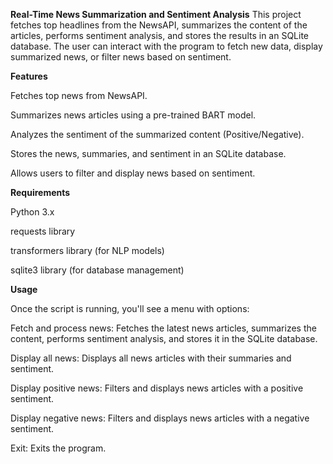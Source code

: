 **Real-Time News Summarization and Sentiment Analysis**
This project fetches top headlines from the NewsAPI, summarizes the content of the articles, performs sentiment analysis, and stores the results in an SQLite database. The user can interact with the program to fetch new data, display summarized news, or filter news based on sentiment.

**Features**

Fetches top news from NewsAPI.

Summarizes news articles using a pre-trained BART model.

Analyzes the sentiment of the summarized content (Positive/Negative).

Stores the news, summaries, and sentiment in an SQLite database.

Allows users to filter and display news based on sentiment.


**Requirements**


Python 3.x

requests library

transformers library (for NLP models)

sqlite3 library (for database management)


**Usage**

Once the script is running, you'll see a menu with options:

Fetch and process news: Fetches the latest news articles, summarizes the content, performs sentiment analysis, and stores it in the SQLite database.

Display all news: Displays all news articles with their summaries and sentiment.

Display positive news: Filters and displays news articles with a positive sentiment.

Display negative news: Filters and displays news articles with a negative sentiment.

Exit: Exits the program.
